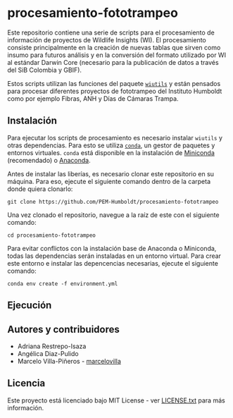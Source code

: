 # procesamiento-fototrampeo
Este repositorio contiene una serie de scripts para el procesamiento de información de proyectos de Wildlife Insights (WI). El procesamiento consiste principalmente en la creación de nuevas tablas que sirven como insumo para futuros análisis y en la conversión del formato utilizado por WI al estándar Darwin Core (necesario para la publicación de datos a través del SiB Colombia y GBIF).

Estos scripts utilizan las funciones del paquete [`wiutils`](https://github.com/PEM-Humboldt/wiutils) y están pensados para procesar diferentes proyectos de fototrampeo del Instituto Humboldt como por ejemplo Fibras, ANH y Días de Cámaras Trampa.

## Instalación
Para ejecutar los scripts de procesamiento es necesario instalar `wiutils` y otras dependencias. Para esto se utiliza [`conda`](https://docs.conda.io/en/latest/), un gestor de paquetes y entornos virtuales. `conda` está disponible en la instalación de [Miniconda](https://docs.conda.io/en/latest/miniconda.html) (recomendado) o [Anaconda](https://www.anaconda.com/).

Antes de instalar las liberías, es necesario clonar este repositorio en su máquina. Para eso, ejecute el siguiente comando dentro de la carpeta donde quiera clonarlo:
```shell
git clone https://github.com/PEM-Humboldt/procesamiento-fototrampeo
```

Una vez clonado el repositorio, navegue a la raíz de este con el siguiente comando:
```shell
cd procesamiento-fototrampeo
```

Para evitar conflictos con la instalación base de Anaconda o Miniconda, todas las dependencias serán instaladas en un entorno virtual. Para crear este entorno e instalar las depencencias necesarias, ejecute el siguiente comando:
```shell
conda env create -f environment.yml
```

## Ejecución


## Autores y contribuidores
* Adriana Restrepo-Isaza
* Angélica Diaz-Pulido
* Marcelo Villa-Piñeros - [marcelovilla](https://github.com/marcelovilla)

## Licencia
Este proyecto está licenciado bajo MIT License - ver [LICENSE.txt](LICENSE.txt) para más información.
